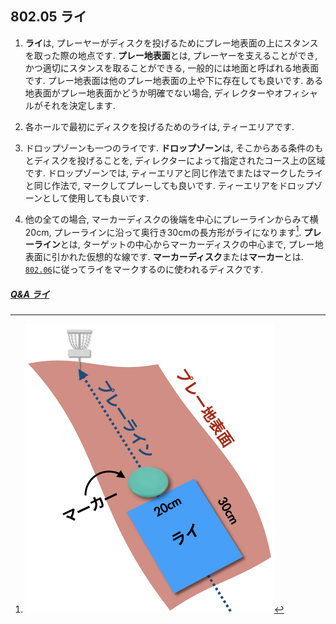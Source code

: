 ## 802.05 ライ

1. **ライ**は,
プレーヤーがディスクを投げるためにプレー地表面の上にスタンスを取った際の地点です.
**プレー地表面**とは,
プレーヤーを支えることができ,
かつ適切にスタンスを取ることができる,
一般的には地面と呼ばれる地表面です.
プレー地表面は他のプレー地表面の上や下に存在しても良いです.
ある地表面がプレー地表面かどうか明確でない場合,
ディレクターやオフィシャルがそれを決定します.

1. 各ホールで最初にディスクを投げるためのライは,
ティーエリアです.

1. ドロップゾーンも一つのライです.
**ドロップゾーン**は,
そこからある条件のもとディスクを投げることを,
ディレクターによって指定されたコース上の区域です.
ドロップゾーンでは,
ティーエリアと同じ作法でまたはマークしたライと同じ作法で,
マークしてプレーしても良いです.
ティーエリアをドロップゾーンとして使用しても良いです.

1. 他の全ての場合,
マーカーディスクの後端を中心にプレーラインからみて横20cm,
プレーラインに沿って奥行き30cmの長方形がライになります[^1].
**プレーライン**とは,
ターゲットの中心からマーカーディスクの中心まで,
プレー地表面に引かれた仮想的な線です.
**マーカーディスク**または**マーカー**とは.
[`802.06`](80206)に従ってライをマークするのに使われるディスクです.

##### [Q&A ライ](qa-lie)


[^1]: ![ライ](assets/img/lie.png)

